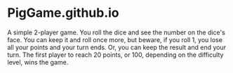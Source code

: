 # PigGame.github.io
A simple 2-player game. You roll the dice and see the number on the dice's face. You can keep it and roll once more, but beware, if you roll 1, you lose all your points and your turn ends. Or, you can keep the result and end your turn. The first player to reach 20 points, or 100, depending on the difficulty level, wins the game.
